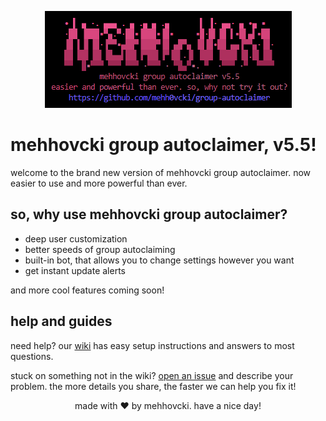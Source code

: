 <div align="center">

![title image](https://github.com/mehh0vcki/group-autoclaimer/blob/dev/images/title.png?raw=true)

</div>

# mehhovcki group autoclaimer, v5.5!
welcome to the brand new version of mehhovcki group autoclaimer. now easier to use and more powerful than ever.

## so, why use mehhovcki group autoclaimer?
* deep user customization
* better speeds of group autoclaiming
* built-in bot, that allows you to change settings however you want
* get instant update alerts

and more cool features coming soon!

## help and guides
need help? our [wiki](https://github.com/mehh0vcki/group-autoclaimer/wiki) has easy setup instructions and answers to most questions. 

stuck on something not in the wiki? [open an issue](https://github.com/mehh0vcki/group-autoclaimer/issues) and describe your problem. the more details you share, the faster we can help you fix it!


<div align="center">

made with ❤ by mehhovcki. have a nice day!
